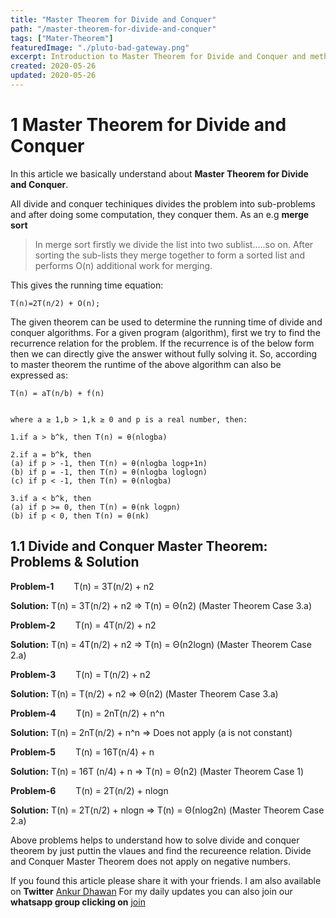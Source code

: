 ```yaml
---
title: "Master Theorem for Divide and Conquer"
path: "/master-theorem-for-divide-and-conquer"
tags: ["Mater-Theorem"]
featuredImage: "./pluto-bad-gateway.png"
excerpt: Introduction to Master Theorem for Divide and Conquer and method to solve theorem.
created: 2020-05-26
updated: 2020-05-26
---
```


# 1 Master Theorem for Divide and Conquer

In this article we basically understand about **Master Theorem for Divide and Conquer**.

All divide and conquer techiniques divides the problem into sub-problems and after doing some computation, they conquer them.
As an e.g **merge sort**

>In merge sort firstly we divide the list into two sublist.....so on.
>After sorting the sub-lists they merge together to form a sorted list and performs O(n) additional work for merging.

This gives the running time equation:
```
T(n)=2T(n/2) + O(n);
```


The	given theorem can be used to determine the running time	of divide and conquer algorithms. For a	given program (algorithm), first we	try	to	find the recurrence relation for the problem. If the recurrence	is of the below	form then we can directly give the answer without fully solving	it.
So, according to master theorem the runtime of the above algorithm can also be expressed as:

```
T(n) = aT(n/b) + f(n)
```


```

where a ≥ 1,b > 1,k ≥ 0 and p is a real number, then:

1.if a > b^k, then T(n) = θ(nlogba)

2.if a = b^k, then
(a) if p > -1, then T(n) = θ(nlogba logp+1n)
(b) if p = -1, then T(n) = θ(nlogba loglogn)
(c) if p < -1, then T(n) = θ(nlogba)

3.if a < b^k, then
(a) if p >= 0, then T(n) = θ(nk logpn)
(b) if p < 0, then T(n) = θ(nk)
```

## 1.1 Divide and Conquer Master Theorem: Problems & Solution

**Problem-1**   T(n)	=	3T(n/2)	 +	n2 

**Solution:**	T(n)	=	3T(n/2)	 +	n2	=>	T(n) = Θ(n2)	(Master	Theorem	Case 3.a)

**Problem-2**   T(n)	=	4T(n/2)	 +	n2 

**Solution:**	T(n)	=	4T(n/2)	 +	n2	=>	T(n) = Θ(n2logn)	(Master	Theorem	Case 2.a) 

**Problem-3**   T(n)	=	T(n/2)	 +	n2 

**Solution:**	T(n)	=	T(n/2)	+	n2	=>	Θ(n2)	(Master	Theorem	Case	3.a) 

**Problem-4**   T(n)	=	2nT(n/2)	+	n^n 

**Solution:** 	T(n)	=	2nT(n/2)	+	n^n	=>	Does	not	apply	(a	is	not	constant) 

**Problem-5**   T(n)	=	16T(n/4)	+	n 

**Solution:**	T(n)	=	16T	(n/4)	+	n	=>	T(n)	=	Θ(n2)	(Master	Theorem	Case	1) 

**Problem-6**   T(n)	=	2T(n/2)	+	nlogn

**Solution:**	T(n)	=	2T(n/2)	+	nlogn	=>	T(n)	=	Θ(nlog2n)	(Master	Theorem	Case	2.a)

Above problems helps to understand how to solve divide and conquer theorem by just puttin the vlaues and find the recureence relation.
Divide and Conquer Master Theorem does not apply on negative numbers.




If you found this article please share it with your friends. I am also available on **Twitter** [Ankur Dhawan](https://twitter.com/AnkurDh86416728) 
For my daily updates you can also join our **whatsapp group clicking on** [join](https://chat.whatsapp.com/KTmCktGLllxDU7DgtLVcu7)